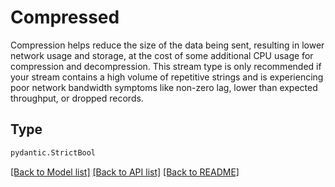 # Compressed

Compression helps reduce the size of the data being sent, resulting in lower network usage and
storage, at the cost of some additional CPU usage for compression and decompression. This stream type
is only recommended if your stream contains a high volume of repetitive strings and is experiencing poor
network bandwidth symptoms like non-zero lag, lower than expected throughput, or dropped records.


## Type
```python
pydantic.StrictBool
```


[[Back to Model list]](../../../../README.md#models-v2-link) [[Back to API list]](../../../../README.md#apis-v2-link) [[Back to README]](../../../../README.md)
